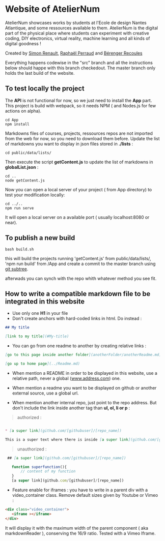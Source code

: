 # Website of AtelierNum 

AtelierNum showcases works by students at l'Ecole de design Nantes Atlantique, and some ressources available to them. AtelierNum is the digital part of the physical place where students can experiment with creative coding, DIY electronics, virtual reality, machine learning and all kinds of digital goodness !

Created by [Simon Renault](http://www.simon-renault.com), [Raphaël Perraud](http://www.raphaelperraud.com) and [Bérenger Recoules](http://b2renger.github.io/)

Everything happens codewise in the "src" branch and all the instructions below should happe with this branch checkedout. The master branch only holds the last build of the website.

## To test locally the project

The **API** is not functional for now, so we just need to install the **App** part. This project is build with webpack, so it needs NPM ( and Nodes.js for few actions on alpha).

```
cd App
npm install
```

Markdowns files of courses, projects, ressources repos are not imported from the web for now, so you need to download them before.
Update the list of markdowns you want to display in json files stored in **./lists**  :

``` 
cd public/data/lists/
```
Then execute the script **getContent.js** to  update the list of markdowns in **globalList.json** :

``` 
cd ..
node getContent.js
```

Now you can open a local server of your project ( from App directory) to test your modification locally: 

``` 
cd ../..
npm run serve
```

It will open a local server on a available port ( usually localhost:8080 or near).

## To publish a new build

```
bash build.sh
```

this will build the projects running 'getContent.js' from public/data/lists/, 'npm run build' from /App and create a commit to the master branch using [git subtree](https://github.com/git/git/blob/master/contrib/subtree/git-subtree.txt).

afterwads you can synch with the repo whith whatever method you see fit.


## How to write a compatible markdown file to be integrated in this website

* Use only one **H1** in your file
* Don't create anchors with hard-coded links in html. Do instead :
  
```markdown
## My title 

[link to my title](#My-title)
```

* You can go from one readme to another by creating relative links :

```markdown
[go to this page inside another folder](anotherFolder/anotherReadme.md)
```

```markdown
[go up to home page](../Readme.md)
```


* When mention a README in order to be displayed in this website, use a relative path, never a global (www.address.com) one.

* When mention a readme you want to be displayed on github or another external source, use a global url.

* When mention another internal repo, just point to the repo address. But don't include the link inside another tag than **ul, ol, li or p** :

> authorized :
```markdown

* [a super link](github.com/[githubuser]/[repo_name])

This is a super text where there is inside [a super link](github.com/[githubuser]/[repo_name]).
````

> unauthorized :
```markdown
 ## [a super link](github.com/[githubuser]/[repo_name])
```

 ```javascript
    function superfunction(){
        // content of my function
    }
    [a super link](github.com/[githubuser]/[repo_name])

 ```


* Feature enable for iframes :
you have to write in a parent div with a video_container class. Remove default sizes given by Youtube or Vimeo :
```html
<div class="video_container">
   <iframe ></iframe>
</div>
```
It will display it with the maximum width of the parent component ( aka markdownReader ), conserving the 16/9 ratio. Tested with a Vimeo Iframe.